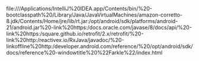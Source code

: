 

file:///Applications/IntelliJ%20IDEA.app/Contents/bin/%20-bootclasspath%20/Library/Java/JavaVirtualMachines/amazon-corretto-8.jdk/Contents/Home/jre/lib/rt.jar:/opt/android/sdk/platforms/android-21/android.jar%20-link%20https:/docs.oracle.com/javase/8/docs/api/%20-link%20https:/square.github.io/retrofit/2.x/retrofit/%20-link%20http:/reactivex.io/RxJava/javadoc/%20-linkoffline%20http:/developer.android.com/reference/%20/opt/android/sdk/docs/reference%20-windowtitle%20%22Farkle%22/index.html